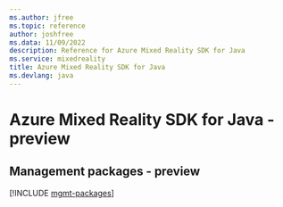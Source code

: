 ```yaml
---
ms.author: jfree
ms.topic: reference
author: joshfree
ms.data: 11/09/2022
description: Reference for Azure Mixed Reality SDK for Java
ms.service: mixedreality
title: Azure Mixed Reality SDK for Java
ms.devlang: java
---
```

# Azure Mixed Reality SDK for Java - preview

## Management packages - preview
[!INCLUDE [mgmt-packages](mixed-reality-mgmt-index.md)]